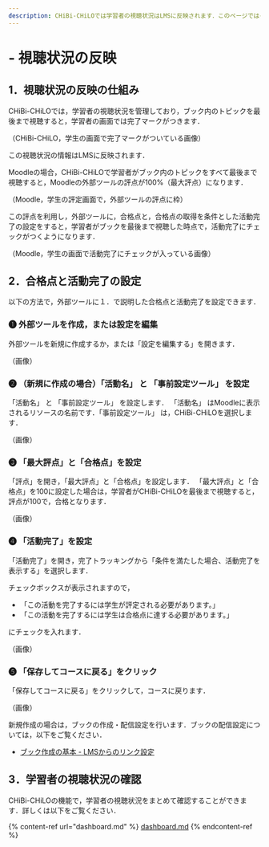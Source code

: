 ```yaml
---
description: CHiBi-CHiLOでは学習者の視聴状況はLMSに反映されます．このページではその仕組みと，LMS（Moodle）に視聴状況を反映させる方法を紹介します．
---
```


# - 視聴状況の反映

## 1．視聴状況の反映の仕組み

CHiBi-CHiLOでは，学習者の視聴状況を管理しており，ブック内のトピックを最後まで視聴すると，学習者の画面では完了マークがつきます．

（CHiBi-CHiLO，学生の画面で完了マークがついている画像）

この視聴状況の情報はLMSに反映されます．

Moodleの場合，CHiBi-CHiLOで学習者がブック内のトピックをすべて最後まで視聴すると，Moodleの外部ツールの評点が100%（最大評点）になります．

（Moodle，学生の評定画面で，外部ツールの評点に枠）

この評点を利用し，外部ツールに，合格点と，合格点の取得を条件とした活動完了の設定をすると，学習者がブックを最後まで視聴した時点で，活動完了にチェックがつくようになります．

（Moodle，学生の画面で活動完了にチェックが入っている画像）

## 2．合格点と活動完了の設定

以下の方法で，外部ツールに１．で説明した合格点と活動完了を設定できます．

### ❶ 外部ツールを作成，または設定を編集

外部ツールを新規に作成するか，または「設定を編集する」を開きます．

（画像）

### ❷ （新規に作成の場合）「活動名」 と 「事前設定ツール」 を設定

「活動名」 と 「事前設定ツール」 を設定します． 「活動名」 はMoodleに表示されるリソースの名前です．「事前設定ツール」 は，CHiBi-CHiLOを選択します．

（画像）

### ❸ 「最大評点」と「合格点」を設定

「評点」を開き，「最大評点」と「合格点」を設定します． 「最大評点」と「合格点」を100に設定した場合は，学習者がCHiBi-CHiLOを最後まで視聴すると，評点が100で，合格となります．

（画像）

### ❹ 「活動完了」を設定

「活動完了」を開き，完了トラッキングから「条件を満たした場合、活動完了を表示する」を選択します．

チェックボックスが表示されますので，

* 「この活動を完了するには学生が評定される必要があります。」
* 「この活動を完了するには学生は合格点に達する必要があります。」

にチェックを入れます．

（画像）

### ❺ 「保存してコースに戻る」をクリック

「保存してコースに戻る」をクリックして，コースに戻ります．&#x20;

（画像）

新規作成の場合は，ブックの作成・配信設定を行います．ブックの配信設定については，以下をご覧ください．

* [ブック作成の基本 - LMSからのリンク設定](../book/create.md#4-lmskaranorinku)

## 3．学習者の視聴状況の確認

CHiBi-CHiLOの機能で，学習者の視聴状況をまとめて確認することができます．詳しくは以下をご覧ください．

{% content-ref url="dashboard.md" %}
[dashboard.md](dashboard.md)
{% endcontent-ref %}
